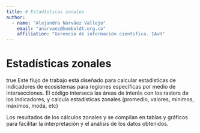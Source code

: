 ```yaml
---
title: # Estadísticas zonales
author: 
  - name: "Alejandra Narváez Vallejo"
    email: "anarvaez@humboldt.org.co"
    affiliation: "Gerencia de información cientifica. IAvH"
---
```


Estadísticas zonales
================
true
Este flujo de trabajo está diseñado para calcular estadísticas de indicadores de ecosistemas para regiones específicas por medio de intersecciones. El código interseca las áreas de interés con los rasters de los indicadores, y calcula estadísticas zonales (promedio, valores, minimos, máximos, moda, etc)

Los resultados de los cálculos zonales y se compilan en tablas y gráficos para facilitar la interpretación y el análisis de los datos obtenidos. 
